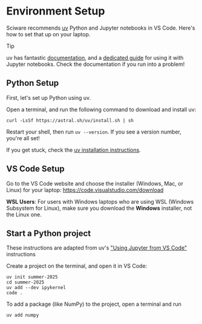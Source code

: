 # Environment Setup

Sciware recommends [uv](https://docs.astral.sh/uv/) Python and Jupyter notebooks in VS Code.
Here's how to set that up on your laptop.

> [!TIP]
> uv has fantastic [documentation](https://docs.astral.sh/uv), and a [dedicated guide](https://docs.astral.sh/uv/guides/integration/jupyter/)
> for using it with Jupyter notebooks. Check the documentation if you run into a problem!

## Python Setup
First, let's set up Python using uv.

Open a terminal, and run the following command to download and install uv:

```console
curl -LsSf https://astral.sh/uv/install.sh | sh
```

Restart your shell, then run `uv --version`. If you see a version number, you're all set!

If you get stuck, check the [uv installation instructions](https://docs.astral.sh/uv/getting-started/installation).

## VS Code Setup
Go to the VS Code website and choose the installer (Windows, Mac, or Linux) for your laptop: https://code.visualstudio.com/download

**WSL Users**: For users with Windows laptops who are using WSL (Windows Subsystem for Linux), make sure you download the **Windows** installer, not the Linux one.

## Start a Python project

These instructions are adapted from uv's ["Using Jupyter from VS Code"](https://docs.astral.sh/uv/guides/integration/jupyter/#using-jupyter-from-vs-code) instructions

Create a project on the terminal, and open it in VS Code:

```console
uv init summer-2025
cd summer-2025
uv add --dev ipykernel
code .
```

To add a package (like NumPy) to the project, open a terminal and run

```console
uv add numpy
```
